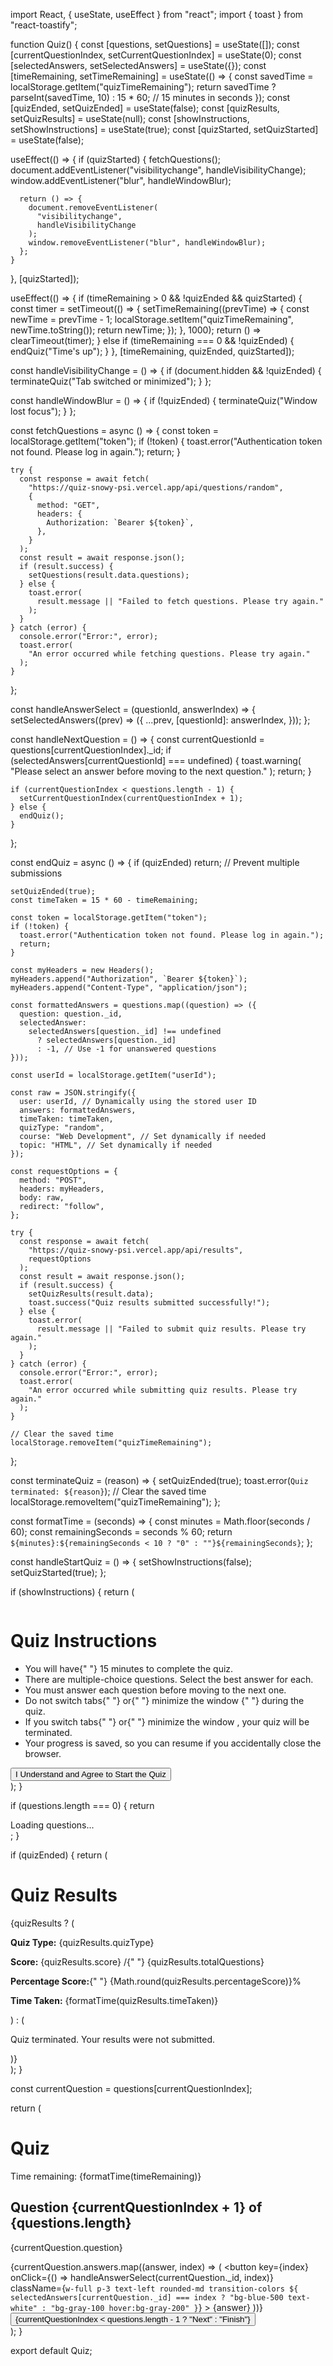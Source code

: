 import React, { useState, useEffect } from "react";
import { toast } from "react-toastify";

function Quiz() {
  const [questions, setQuestions] = useState([]);
  const [currentQuestionIndex, setCurrentQuestionIndex] = useState(0);
  const [selectedAnswers, setSelectedAnswers] = useState({});
  const [timeRemaining, setTimeRemaining] = useState(() => {
    const savedTime = localStorage.getItem("quizTimeRemaining");
    return savedTime ? parseInt(savedTime, 10) : 15 * 60; // 15 minutes in seconds
  });
  const [quizEnded, setQuizEnded] = useState(false);
  const [quizResults, setQuizResults] = useState(null);
  const [showInstructions, setShowInstructions] = useState(true);
  const [quizStarted, setQuizStarted] = useState(false);

  useEffect(() => {
    if (quizStarted) {
      fetchQuestions();
      document.addEventListener("visibilitychange", handleVisibilityChange);
      window.addEventListener("blur", handleWindowBlur);

      return () => {
        document.removeEventListener(
          "visibilitychange",
          handleVisibilityChange
        );
        window.removeEventListener("blur", handleWindowBlur);
      };
    }
  }, [quizStarted]);

  useEffect(() => {
    if (timeRemaining > 0 && !quizEnded && quizStarted) {
      const timer = setTimeout(() => {
        setTimeRemaining((prevTime) => {
          const newTime = prevTime - 1;
          localStorage.setItem("quizTimeRemaining", newTime.toString());
          return newTime;
        });
      }, 1000);
      return () => clearTimeout(timer);
    } else if (timeRemaining === 0 && !quizEnded) {
      endQuiz("Time's up");
    }
  }, [timeRemaining, quizEnded, quizStarted]);

  const handleVisibilityChange = () => {
    if (document.hidden && !quizEnded) {
      terminateQuiz("Tab switched or minimized");
    }
  };

  const handleWindowBlur = () => {
    if (!quizEnded) {
      terminateQuiz("Window lost focus");
    }
  };

  const fetchQuestions = async () => {
    const token = localStorage.getItem("token");
    if (!token) {
      toast.error("Authentication token not found. Please log in again.");
      return;
    }

    try {
      const response = await fetch(
        "https://quiz-snowy-psi.vercel.app/api/questions/random",
        {
          method: "GET",
          headers: {
            Authorization: `Bearer ${token}`,
          },
        }
      );
      const result = await response.json();
      if (result.success) {
        setQuestions(result.data.questions);
      } else {
        toast.error(
          result.message || "Failed to fetch questions. Please try again."
        );
      }
    } catch (error) {
      console.error("Error:", error);
      toast.error(
        "An error occurred while fetching questions. Please try again."
      );
    }
  };

  const handleAnswerSelect = (questionId, answerIndex) => {
    setSelectedAnswers((prev) => ({
      ...prev,
      [questionId]: answerIndex,
    }));
  };

  const handleNextQuestion = () => {
    const currentQuestionId = questions[currentQuestionIndex]._id;
    if (selectedAnswers[currentQuestionId] === undefined) {
      toast.warning(
        "Please select an answer before moving to the next question."
      );
      return;
    }

    if (currentQuestionIndex < questions.length - 1) {
      setCurrentQuestionIndex(currentQuestionIndex + 1);
    } else {
      endQuiz();
    }
  };

  const endQuiz = async () => {
    if (quizEnded) return; // Prevent multiple submissions

    setQuizEnded(true);
    const timeTaken = 15 * 60 - timeRemaining;

    const token = localStorage.getItem("token");
    if (!token) {
      toast.error("Authentication token not found. Please log in again.");
      return;
    }

    const myHeaders = new Headers();
    myHeaders.append("Authorization", `Bearer ${token}`);
    myHeaders.append("Content-Type", "application/json");

    const formattedAnswers = questions.map((question) => ({
      question: question._id,
      selectedAnswer:
        selectedAnswers[question._id] !== undefined
          ? selectedAnswers[question._id]
          : -1, // Use -1 for unanswered questions
    }));

    const userId = localStorage.getItem("userId");

    const raw = JSON.stringify({
      user: userId, // Dynamically using the stored user ID
      answers: formattedAnswers,
      timeTaken: timeTaken,
      quizType: "random",
      course: "Web Development", // Set dynamically if needed
      topic: "HTML", // Set dynamically if needed
    });

    const requestOptions = {
      method: "POST",
      headers: myHeaders,
      body: raw,
      redirect: "follow",
    };

    try {
      const response = await fetch(
        "https://quiz-snowy-psi.vercel.app/api/results",
        requestOptions
      );
      const result = await response.json();
      if (result.success) {
        setQuizResults(result.data);
        toast.success("Quiz results submitted successfully!");
      } else {
        toast.error(
          result.message || "Failed to submit quiz results. Please try again."
        );
      }
    } catch (error) {
      console.error("Error:", error);
      toast.error(
        "An error occurred while submitting quiz results. Please try again."
      );
    }

    // Clear the saved time
    localStorage.removeItem("quizTimeRemaining");
  };

  const terminateQuiz = (reason) => {
    setQuizEnded(true);
    toast.error(`Quiz terminated: ${reason}`);
    // Clear the saved time
    localStorage.removeItem("quizTimeRemaining");
  };

  const formatTime = (seconds) => {
    const minutes = Math.floor(seconds / 60);
    const remainingSeconds = seconds % 60;
    return `${minutes}:${remainingSeconds < 10 ? "0" : ""}${remainingSeconds}`;
  };

  const handleStartQuiz = () => {
    setShowInstructions(false);
    setQuizStarted(true);
  };

  if (showInstructions) {
    return (
      <div className="h-screen max-w-2xl mx-auto bg-slate-200 flex items-center justify-center">
        <div className="flex flex-col items-center justify-center shadow-lg rounded-lg px-10 py-14">
          <img src="/logo.png" alt="" className="w-[70px] h-[70px] mb-4" />
          <h1 className="text-3xl font-bold text-center mb-6">
            Quiz Instructions
          </h1>
          <ul className="list-disc pl-6 mb-6 space-y-2">
            <li>
              You will have{" "}
              <span className="text-red-400 font-bold">15 minutes</span> to
              complete the quiz.
            </li>
            <li>
              There are multiple-choice questions. Select the best answer for
              each.
            </li>
            <li>
              You must answer each question before moving to the next one.
            </li>
            <li>
              Do not <span className="text-red-400 font-bold">switch tabs</span>{" "}
              or{" "}
              <span className="text-red-400 font-bold">
                minimize the window
              </span>{" "}
              during the quiz.
            </li>
            <li>
              If you <span className="text-red-400 font-bold">switch tabs</span>{" "}
              or{" "}
              <span className="text-red-400 font-bold">
                minimize the window
              </span>
              , your quiz will be terminated.
            </li>
            <li>
              Your progress is saved, so you can resume if you accidentally
              close the browser.
            </li>
          </ul>
          <button
            onClick={handleStartQuiz}
            className="w-[80%] py-2 px-4 bg-green-500 text-white rounded-md hover:bg-green-600 transition-colors"
          >
            I Understand and Agree to Start the Quiz
          </button>
        </div>
      </div>
    );
  }

  if (questions.length === 0) {
    return <div className="text-center text-xl mt-8">Loading questions...</div>;
  }

  if (quizEnded) {
    return (
      <div className="h-screen max-w-2xl mx-auto bg-slate-200 flex items-center justify-center">
        <div className="flex flex-col items-center justify-center shadow-lg rounded-lg px-10 py-14">
          <h1 className="text-3xl font-bold text-center mb-6">Quiz Results</h1>
          {quizResults ? (
            <div className="space-y-4">
              <p className="text-lg">
                <strong>Quiz Type:</strong> {quizResults.quizType}
              </p>
              <p className="text-lg">
                <strong>Score:</strong> {quizResults.score} /{" "}
                {quizResults.totalQuestions}
              </p>
              <p className="text-lg">
                <strong>Percentage Score:</strong>{" "}
                {Math.round(quizResults.percentageScore)}%
              </p>
              <p className="text-lg">
                <strong>Time Taken:</strong> {formatTime(quizResults.timeTaken)}
              </p>
            </div>
          ) : (
            <p className="text-center text-xl">
              Quiz terminated. Your results were not submitted.
            </p>
          )}
        </div>
      </div>
    );
  }

  const currentQuestion = questions[currentQuestionIndex];

  return (
    <div className="h-screen max-w-2xl mx-auto bg-slate-200 flex items-center justify-center">
      <div className="flex flex-col items-center justify-center shadow-lg rounded-lg px-10 py-14">
        <h1 className="text-3xl font-bold text-center mb-6">Quiz</h1>
        <div className="text-xl font-semibold mb-4 text-center">
          Time remaining: {formatTime(timeRemaining)}
        </div>
        <div className="mb-6">
          <h2 className="text-2xl font-bold mb-2">
            Question {currentQuestionIndex + 1} of {questions.length}
          </h2>
          <p className="text-lg mb-4">{currentQuestion.question}</p>
        </div>
        <div className="space-y-3 mb-6">
          {currentQuestion.answers.map((answer, index) => (
            <button
              key={index}
              onClick={() => handleAnswerSelect(currentQuestion._id, index)}
              className={`w-full p-3 text-left rounded-md transition-colors ${
                selectedAnswers[currentQuestion._id] === index
                  ? "bg-blue-500 text-white"
                  : "bg-gray-100 hover:bg-gray-200"
              }`}
            >
              {answer}
            </button>
          ))}
        </div>
        <button
          onClick={handleNextQuestion}
          className="w-full py-2 px-4 bg-green-500 text-white rounded-md hover:bg-green-600 transition-colors"
        >
          {currentQuestionIndex < questions.length - 1 ? "Next" : "Finish"}
        </button>
      </div>
    </div>
  );
}

export default Quiz;
